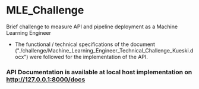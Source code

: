 # MLE_Challenge
Brief challenge to measure API and pipeline deployment as a Machine Learning Engineer


* The functional / technical specifications of the document ("./challenge/Machine_Learning_Engineer_Technical_Challenge_Kueski.docx")
	were followed for the implementation of the API.

### API Documentation is available at local host implementation on http://127.0.0.1:8000/docs

